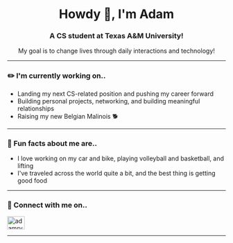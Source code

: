 <h1 align="center">Howdy 👋, I'm Adam</h1>
<h3 align="center">A CS student at Texas A&M University!</h3>
<p align="center">My goal is to change lives through daily interactions and technology!</p>

---

<h3 align="left">✏️ I'm currently working on..</h3>
<ul>
    <li>Landing my next CS-related position and pushing my career forward</li>
    <li>Building personal projects, networking, and building meaningful relationships</li>
    <li>Raising my new Belgian Malinois 🐕</li>
</ul>

---

<h3 align="left">💫 Fun facts about me are..</h3>
<ul>
    <li>I love working on my car and bike, playing volleyball and basketball, and lifting</li>
    <li>I've traveled across the world quite a bit, and the best thing is getting good food</li>
</ul>

---

<h3 align="left">🔌 Connect with me on..</h3>
<p align="left">
<a href="https://linkedin.com/in/adamryu" target="blank"><img align="center" src="https://raw.githubusercontent.com/rahuldkjain/github-profile-readme-generator/master/src/images/icons/Social/linked-in-alt.svg" alt="adamryu" height="30" width="40" /></a>
</p>

---
